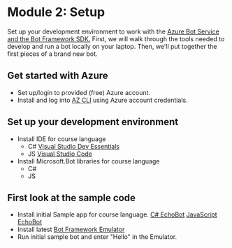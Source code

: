 # Module 2: Setup
Set up your development environment to work with the [Azure Bot Service and the Bot Framework SDK.](https://docs.microsoft.com/en-us/azure/bot-service/bot-service-overview-introduction?view=azure-bot-service-4.0) First, we
will walk through the tools needed to develop and run a bot locally on your laptop. Then, we'll put together the first pieces
of a brand new bot.

## Get started with Azure
* Set up/login to provided (free) Azure account.
* Install and log into [AZ CLI](https://aka.ms/az-cli-download) using Azure account credentials.

## Set up your development environment
* Install IDE for course language
  - C# [Visual Studio Dev Essentials](https://visualstudio.microsoft.com/dev-essentials/)
  - JS [Visual Studio Code](https://code.visualstudio.com/Download)
* Install Microsoft.Bot libraries for course language
  - C#
  - JS

## First look at the sample code
* Install initial Sample app for course language. [C# EchoBot](https://aka.ms/cs-echobot-sample) [JavaScript EchoBot](https://aka.ms/js-echobot-sample)
* Install latest [Bot Framework Emulator](https://aka.ms/bot-framework-emulator-readme)
* Run initial sample bot and enter "Hello" in the Emulator.
